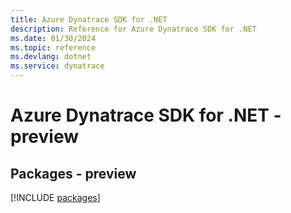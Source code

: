 ```yaml
---
title: Azure Dynatrace SDK for .NET
description: Reference for Azure Dynatrace SDK for .NET
ms.date: 01/30/2024
ms.topic: reference
ms.devlang: dotnet
ms.service: dynatrace
---
```

# Azure Dynatrace SDK for .NET - preview
## Packages - preview
[!INCLUDE [packages](dynatrace-index.md)]